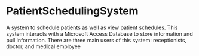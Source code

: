 # PatientSchedulingSystem
A system to schedule patients as well as view patient schedules. This system interacts with a Microsoft Access Database 
to store information and pull information. There are three main users of this system: receptionists, doctor, and medical employee
